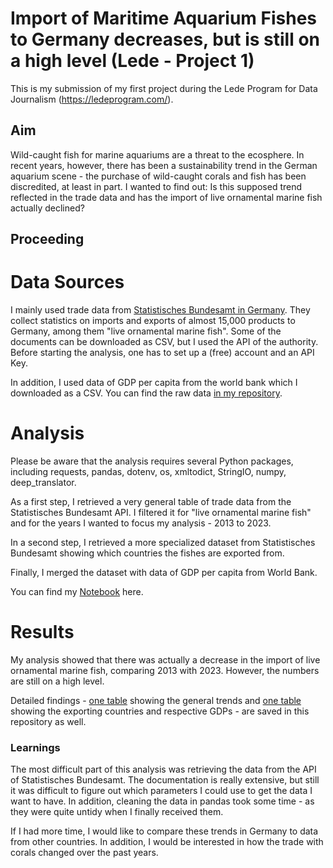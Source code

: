 # Import of Maritime Aquarium Fishes to Germany decreases, but is still on a high level (Lede - Project 1)

This is my submission of my first project during the Lede Program for Data Journalism (https://ledeprogram.com/). 

## Aim

Wild-caught fish for marine aquariums are a threat to the ecosphere. In recent years, however, there has been a sustainability trend in the German aquarium scene - the purchase of wild-caught corals and fish has been discredited, at least in part. I wanted to find out: Is this supposed trend reflected in the trade data and has the import of live ornamental marine fish actually declined?

## Proceeding

# Data Sources

I mainly used trade data from [Statistisches Bundesamt in Germany](https://www-genesis.destatis.de/datenbank/online). They collect statistics on imports and exports of almost 15,000 products to Germany, among them "live ornamental marine fish". Some of the documents can be downloaded as CSV, but I used the API of the authority. Before starting the analysis, one has to set up a (free) account and an API Key.

In addition, I used data of GDP per capita from the world bank which I downloaded as a CSV. You can find the raw data [in my repository](https://github.com/sophiabmnn/Project_1/blob/main/gdp_percapita_raw.csv).

# Analysis

Please be aware that the analysis requires several Python packages, including requests, pandas, dotenv, os, xmltodict, StringIO, numpy, deep_translator.

As a first step, I retrieved a very general table of trade data from the Statistisches Bundesamt API. I filtered it for "live ornamental marine fish" and for the years I wanted to focus my analysis - 2013 to 2023. 

In a second step, I retrieved a more specialized dataset from Statistisches Bundesamt showing which countries the fishes are exported from.

Finally, I merged the dataset with data of GDP per capita from World Bank.

You can find my [Notebook](https://github.com/sophiabmnn/Project_1/blob/main/Project1_TradewithSeaFishes.ipynb) here.

# Results

My analysis showed that there was actually a decrease in the import of live ornamental marine fish, comparing 2013 with 2023. However, the numbers are still on a high level. 

Detailed findings - [one table](https://github.com/sophiabmnn/Project_1/blob/main/fishes.csv) showing the general trends and [one table](https://github.com/sophiabmnn/Project_1/blob/main/fishes_countrygdp.csv) showing the exporting countries and respective GDPs - are saved in this repository as well.

### Learnings

The most difficult part of this analysis was retrieving the data from the API of Statistisches Bundesamt. The documentation is really extensive, but still it was difficult to figure out which parameters I could use to get the data I want to have. In addition, cleaning the data in pandas took some time - as they were quite untidy when I finally received them.

If I had more time, I would like to compare these trends in Germany to data from other countries. In addition, I would be interested in how the trade with corals changed over the past years.